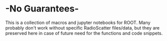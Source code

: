 #  -No Guarantees-
This is a collection of macros and jupyter notebooks for ROOT. Many probably don't work without specific RadioScatter 
files/data, but they are preserved here in case of future need for the functions and code snippets.

